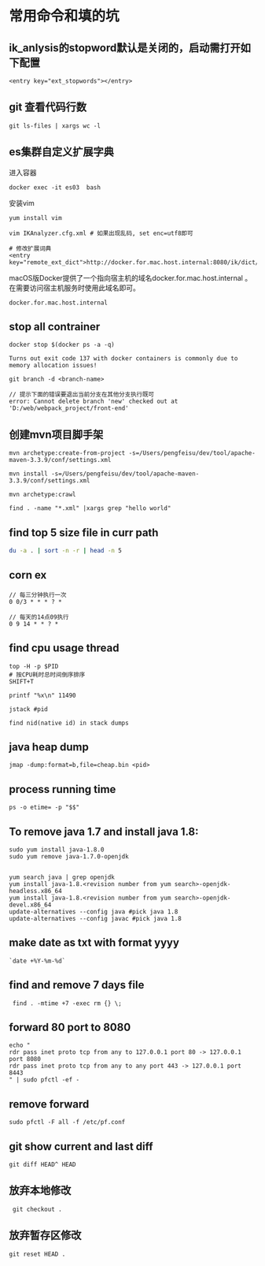 # 常用命令和填的坑

## ik_anlysis的stopword默认是关闭的，启动需打开如下配置

```
<entry key="ext_stopwords"></entry>
```

## git 查看代码行数
```
git ls-files | xargs wc -l
```


## es集群自定义扩展字典

进入容器
```
docker exec -it es03  bash
```

安装vim 
```
yum install vim

vim IKAnalyzer.cfg.xml # 如果出现乱码, set enc=utf8即可

# 修改扩展词典
<entry key="remote_ext_dict">http://docker.for.mac.host.internal:8080/ik/dict/customize.dict</entry>
```

macOS版Docker提供了一个指向宿主机的域名docker.for.mac.host.internal 。在需要访问宿主机服务时使用此域名即可。
```
docker.for.mac.host.internal
```


## stop all contrainer

```
docker stop $(docker ps -a -q)

Turns out exit code 137 with docker containers is commonly due to memory allocation issues!

```

```
git branch -d <branch-name>

// 提示下面的错误要退出当前分支在其他分支执行既可
error: Cannot delete branch 'new' checked out at 'D:/web/webpack_project/front-end' 
```

## 创建mvn项目脚手架
```
mvn archetype:create-from-project -s=/Users/pengfeisu/dev/tool/apache-maven-3.3.9/conf/settings.xml

mvn install -s=/Users/pengfeisu/dev/tool/apache-maven-3.3.9/conf/settings.xml

mvn archetype:crawl
```



```
find . -name "*.xml" |xargs grep "hello world"
```
## find top 5 size file in curr path
```bash 
du -a . | sort -n -r | head -n 5
```

## corn ex
```
// 每三分钟执行一次
0 0/3 * * * ? *

// 每天的14点09执行
0 9 14 * * ? *
```

## find cpu usage thread
```
top -H -p $PID
# 按CPU耗时总时间倒序排序
SHIFT+T

printf "%x\n" 11490

jstack #pid

find nid(native id) in stack dumps

```

## java heap dump
```
jmap -dump:format=b,file=cheap.bin <pid>
```

## process running time
```
ps -o etime= -p "$$"
```

## To remove java 1.7 and install java 1.8:
````
sudo yum install java-1.8.0
sudo yum remove java-1.7.0-openjdk


yum search java | grep openjdk
yum install java-1.8.<revision number from yum search>-openjdk-headless.x86_64
yum install java-1.8.<revision number from yum search>-openjdk-devel.x86_64
update-alternatives --config java #pick java 1.8
update-alternatives --config javac #pick java 1.8
````



## make date as txt with format yyyy
````
`date +%Y-%m-%d`
````

## find and remove 7 days file
````
 find . -mtime +7 -exec rm {} \;
````

## forward 80 port to 8080
````
echo "
rdr pass inet proto tcp from any to 127.0.0.1 port 80 -> 127.0.0.1 port 8080
rdr pass inet proto tcp from any to any port 443 -> 127.0.0.1 port 8443
" | sudo pfctl -ef -
````

## remove forward
````
sudo pfctl -F all -f /etc/pf.conf
````


## git show current and last diff
```
git diff HEAD^ HEAD
```

## 放弃本地修改
```
 git checkout .
```

## 放弃暂存区修改
```
git reset HEAD .
```